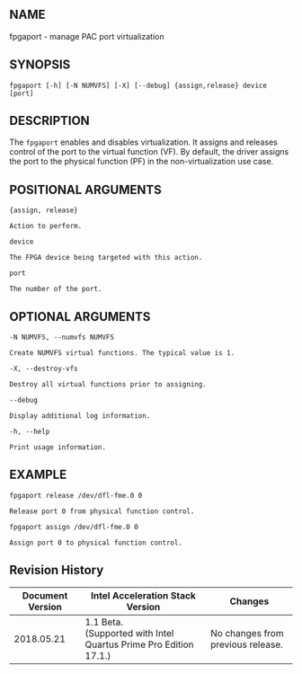 ## NAME ##
fpgaport - manage PAC port virtualization

## SYNOPSIS ##
```console
fpgaport [-h] [-N NUMVFS] [-X] [--debug] {assign,release} device [port]
```

## DESCRIPTION ##
The ```fpgaport``` enables and disables virtualization. It assigns
and releases control of the port to the virtual function (VF). By default, the driver
assigns the port to the physical function (PF) in the non-virtualization use case.


## POSITIONAL ARGUMENTS ##

`{assign, release}`

    Action to perform.

`device`

    The FPGA device being targeted with this action.

`port`

    The number of the port.

## OPTIONAL ARGUMENTS ##

`-N NUMVFS, --numvfs NUMVFS`

    Create NUMVFS virtual functions. The typical value is 1.

`-X, --destroy-vfs`

    Destroy all virtual functions prior to assigning.

`--debug`

    Display additional log information.

`-h, --help`

    Print usage information.

## EXAMPLE ##

`fpgaport release /dev/dfl-fme.0 0`

    Release port 0 from physical function control.

`fpgaport assign /dev/dfl-fme.0 0`

    Assign port 0 to physical function control.

## Revision History ##

 | Document Version |  Intel Acceleration Stack Version  | Changes  |
 | ---------------- |------------------------------------|----------|
 | 2018.05.21 | 1.1 Beta. <br>(Supported with Intel Quartus Prime Pro Edition 17.1.) | No changes from previous release.  | 
